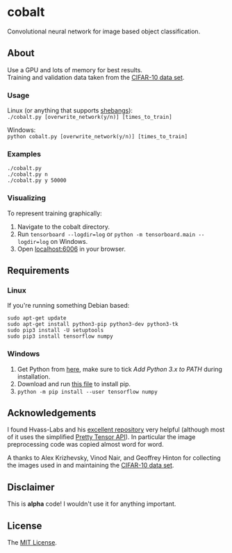 # cobalt

Convolutional neural network for image based object classification.

## About

Use a GPU and lots of memory for best results.  
Training and validation data taken from the [CIFAR-10 data set](https://www.cs.toronto.edu/~kriz/cifar.html).

### Usage

Linux (or anything that supports [shebangs](https://en.wikipedia.org/wiki/Shebang_(Unix))):  
`./cobalt.py [overwrite_network(y/n)] [times_to_train]`

Windows:  
`python cobalt.py [overwrite_network(y/n)] [times_to_train]`

### Examples

`./cobalt.py`  
`./cobalt.py n`  
`./cobalt.py y 50000`

### Visualizing

To represent training graphically:

1. Navigate to the cobalt directory.
2. Run `tensorboard --logdir=log` or `python -m tensorboard.main --logdir=log` on Windows.
3. Open [localhost:6006](http://localhost:6006/) in your browser.

## Requirements

### Linux

If you're running something Debian based:

```
sudo apt-get update
sudo apt-get install python3-pip python3-dev python3-tk
sudo pip3 install -U setuptools
sudo pip3 install tensorflow numpy
```

### Windows

1. Get Python from [here](https://www.python.org/downloads/release/python-362/), make sure to tick *Add Python 3.x to PATH* during installation.
2. Download and run [this file](https://bootstrap.pypa.io/get-pip.py) to install pip.
3. `python -m pip install --user tensorflow numpy`

## Acknowledgements

I found Hvass-Labs and his [excellent repository](https://github.com/Hvass-Labs/TensorFlow-Tutorials) very helpful (although most of it uses the simplified [Pretty Tensor API](https://github.com/google/prettytensor)). In particular the image preprocessing code was copied almost word for word.

A thanks to Alex Krizhevsky, Vinod Nair, and Geoffrey Hinton for collecting the images used in and maintaining the [CIFAR-10 data set](https://www.cs.toronto.edu/~kriz/cifar.html).

## Disclaimer

This is **alpha** code! I wouldn't use it for anything important.

## License

The [MIT License](LICENSE).

